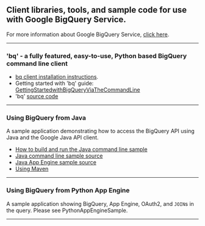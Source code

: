 ## Client libraries, tools, and sample code for use with Google BigQuery Service. ##

For more information about Google BigQuery Service, [click here](http://code.google.com/apis/bigquery/docs/overview.html).


---


### 'bq' - a fully featured, easy-to-use, Python based BigQuery command line client ###

  * [bq client installation instructions](http://code.google.com/p/google-bigquery-tools/source/browse/bq/README.txt).
  * Getting started with 'bq' guide: [GettingStartedwithBigQueryViaTheCommandLine](GettingStartedwithBigQueryViaTheCommandLine.md)
  * 'bq' [source code](http://code.google.com/p/google-bigquery-tools/source/browse/bq/)


---


### Using BigQuery from Java ###

A sample application demonstrating how to access the BigQuery API using Java and the Google Java API client.

  * [How to build and run the Java command line sample](http://code.google.com/p/google-bigquery-tools/source/browse/samples/java/cmdline/README.txt)
  * [Java command line sample source](http://code.google.com/p/google-bigquery-tools/source/browse/samples/java/cmdline/)
  * [Java App Engine sample source](http://code.google.com/p/google-api-java-client/source/browse?repo=samples#hg%2Fbigquery-appengine-sample)
  * [Using Maven](Maven.md)


---


### Using BigQuery from Python App Engine ###
A sample application showing BigQuery, App Engine, OAuth2, and `JOIN`s in the query.
Please see PythonAppEngineSample.

---
